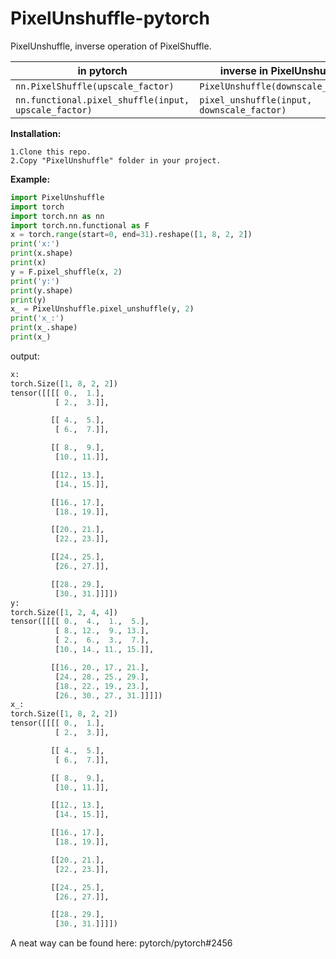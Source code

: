 # PixelUnshuffle-pytorch
PixelUnshuffle, inverse operation of PixelShuffle.



| in pytorch                                           | inverse in PixelUnshuffle                  |
| ---------------------------------------------------- | ------------------------------------------ |
| `nn.PixelShuffle(upscale_factor)`                    | `PixelUnshuffle(downscale_factor)`         |
| `nn.functional.pixel_shuffle(input, upscale_factor)` | `pixel_unshuffle(input, downscale_factor)` |



**Installation:**

```
1.Clone this repo.
2.Copy "PixelUnshuffle" folder in your project.
```

**Example:**

```python
import PixelUnshuffle
import torch
import torch.nn as nn
import torch.nn.functional as F
x = torch.range(start=0, end=31).reshape([1, 8, 2, 2])
print('x:')
print(x.shape)
print(x)
y = F.pixel_shuffle(x, 2)
print('y:')
print(y.shape)
print(y)
x_ = PixelUnshuffle.pixel_unshuffle(y, 2)
print('x_:')
print(x_.shape)
print(x_)
```

output:

```python
x:
torch.Size([1, 8, 2, 2])
tensor([[[[ 0.,  1.],
          [ 2.,  3.]],

         [[ 4.,  5.],
          [ 6.,  7.]],

         [[ 8.,  9.],
          [10., 11.]],

         [[12., 13.],
          [14., 15.]],

         [[16., 17.],
          [18., 19.]],

         [[20., 21.],
          [22., 23.]],

         [[24., 25.],
          [26., 27.]],

         [[28., 29.],
          [30., 31.]]]])
y:
torch.Size([1, 2, 4, 4])
tensor([[[[ 0.,  4.,  1.,  5.],
          [ 8., 12.,  9., 13.],
          [ 2.,  6.,  3.,  7.],
          [10., 14., 11., 15.]],

         [[16., 20., 17., 21.],
          [24., 28., 25., 29.],
          [18., 22., 19., 23.],
          [26., 30., 27., 31.]]]])
x_:
torch.Size([1, 8, 2, 2])
tensor([[[[ 0.,  1.],
          [ 2.,  3.]],

         [[ 4.,  5.],
          [ 6.,  7.]],

         [[ 8.,  9.],
          [10., 11.]],

         [[12., 13.],
          [14., 15.]],

         [[16., 17.],
          [18., 19.]],

         [[20., 21.],
          [22., 23.]],

         [[24., 25.],
          [26., 27.]],

         [[28., 29.],
          [30., 31.]]]])

```

A neat way can be found here:
pytorch/pytorch#2456
